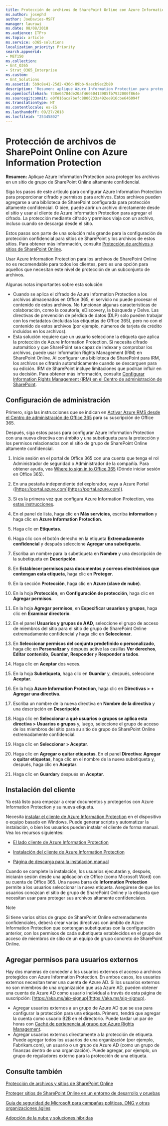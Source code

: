 ```yaml
---
title: Protección de archivos de SharePoint Online con Azure Information Protection
ms.author: josephd
author: JoeDavies-MSFT
manager: laurawi
ms.date: 08/08/2018
ms.audience: ITPro
ms.topic: article
ms.service: o365-solutions
localization_priority: Priority
search.appverid:
- MET150
ms.collection:
- Ent_O365
- Strat_O365_Enterprise
ms.custom:
- Ent_Solutions
ms.assetid: 5b9c8e41-25d2-436d-89bb-9aecb9ec2b80
description: 'Resumen: aplique Azure Information Protection para proteger los archivos en un sitio de grupo de SharePoint Online altamente confidencial.'
ms.openlocfilehash: 738e64784de20af46050413985fb7932000f864e
ms.sourcegitcommit: e0f016aca7befc8806233a492ee916cbe646094f
ms.translationtype: HT
ms.contentlocale: es-ES
ms.lasthandoff: 09/27/2018
ms.locfileid: "25345802"
---
```

# <a name="protect-sharepoint-online-files-with-azure-information-protection"></a>Protección de archivos de SharePoint Online con Azure Information Protection

 **Resumen:** Aplique Azure Information Protection para proteger los archivos en un sitio de grupo de SharePoint Online altamente confidencial.
  
Siga los pasos de este artículo para configurar Azure Information Protection para proporcionar cifrado y permisos para archivos. Estos archivos pueden agregarse a una biblioteca de SharePoint configurada para protección altamente confidencial. O bien, puede abrir un archivo directamente desde el sitio y usar al cliente de Azure Information Protection para agregar el cifrado. La protección mediante cifrado y permisos viaja con un archivo, incluso cuando se descarga desde el sitio. 

Estos pasos son parte de una solución más grande para la configuración de protección confidencial para sitios de SharePoint y los archivos de estos sitios. Para obtener más información, consulte [Protección de archivos y sitios de SharePoint Online](secure-sharepoint-online-sites-and-files.md). 

Usar Azure Information Protection para los archivos de SharePoint Online no es recomendable para todos los clientes, pero es una opción para aquellos que necesitan este nivel de protección de un subconjunto de archivos.

Algunas notas importantes sobre esta solución:
- Cuando se aplica el cifrado de Azure Information Protection a los archivos almacenados en Office 365, el servicio no puede procesar el contenido de estos archivos. No funcionan algunas características de colaboración, como la coautoría, eDiscovery, la búsqueda y Delve. Las directivas de prevención de pérdida de datos (DLP) solo pueden trabajar con los metadatos (incluidas las etiquetas de Office 365), pero no con el contenido de estos archivos (por ejemplo, números de tarjeta de crédito incluidos en los archivos).
- Esta solución requiere que un usuario seleccione la etiqueta que aplica la protección de Azure Information Protection. Si necesita cifrado automático y que SharePoint sea capaz de indexar y comprobar los archivos, puede usar Information Rights Management (IRM) en SharePoint Online. Al configurar una biblioteca de SharePoint para IRM, los archivos se cifrarán automáticamente cuando se descarguen para su edición. IRM de SharePoint incluye limitaciones que podrían influir en su decisión. Para obtener más información, consulte [Configurar Information Rights Management (IRM) en el Centro de administración de SharePoint](https://support.office.com/article/Set-up-Information-Rights-Management-IRM-in-SharePoint-admin-center-239CE6EB-4E81-42DB-BF86-A01362FED65C).

## <a name="admin-setup"></a>Configuración de administración
Primero, siga las instrucciones que se indican en [Activar Azure RMS desde el Centro de administración de Office 365](https://docs.microsoft.com/information-protection/deploy-use/activate-office365) para su suscripción de Office 365.
  
Después, siga estos pasos para configurar Azure Information Protection con una nueva directiva con ámbito y una subetiqueta para la protección y los permisos relacionados con el sitio de grupo de SharePoint Online altamente confidencial.
  
1. Inicie sesión en el portal de Office 365 con una cuenta que tenga el rol Administrador de seguridad o Administrador de la compañía. Para obtener ayuda, vea [Where to sign in to Office 365](https://support.office.com/Article/Where-to-sign-in-to-Office-365-e9eb7d51-5430-4929-91ab-6157c5a050b4) (Dónde iniciar sesión en Office 365).
    
2. En una pestaña independiente del explorador, vaya a Azure Portal ([https://portal.azure.com](https://portal.azure.com)).
    
3. Si es la primera vez que configura Azure Information Protection, vea [estas instrucciones](https://docs.microsoft.com/information-protection/deploy-use/configure-policy#to-access-the-azure-information-protection-blade-for-the-first-time).

4. En el panel de lista, haga clic en **Más servicios**, escriba **information** y haga clic en **Azure Information Protection**.

5. Haga clic en **Etiquetas**.
    
6. Haga clic con el botón derecho en la etiqueta **Extremadamente confidencial** y después seleccione **Agregar una subetiqueta**.
    
7. Escriba un nombre para la subetiqueta en **Nombre** y una descripción de la subetiqueta en **Descripción**.
    
8. En **Establecer permisos para documentos y correos electrónicos que contengan esta etiqueta**, haga clic en **Proteger**.
    
9. En la sección **Protección**, haga clic en **Azure (clave de nube)**.
    
10. En la hoja **Protección**, en **Configuración de protección**, haga clic en **Agregar permisos**.
    
11. En la hoja **Agregar permisos**, en **Especificar usuarios y grupos**, haga clic en **Examinar directorio**.
    
12. En el panel **Usuarios y grupos de AAD**, seleccione el grupo de acceso de miembros del sitio para el sitio de grupo de SharePoint Online extremadamente confidencial y haga clic en **Seleccionar**.
    
13. En **Seleccionar permisos del conjunto predefinido o personalizado**, haga clic en **Personalizar** y después active las casillas **Ver derechos**, **Editar contenido**, **Guardar**, **Responder** y **Responder a todos**.
    
14. Haga clic en **Aceptar** dos veces.
    
15. En la hoja **Subetiqueta**, haga clic en **Guardar** y, después, seleccione **Aceptar**.

16. En la hoja **Azure Information Protection**, haga clic en **Directivas > + Agregar una directiva**.
    
17. Escriba un nombre de la nueva directiva en **Nombre de la directiva** y una descripción en **Descripción**.
    
18. Haga clic en **Seleccionar a qué usuarios o grupos se aplica esta directiva > Usuarios o grupos** y, luego, seleccione el grupo de acceso de los miembros del sitio para su sitio de grupo de SharePoint Online extremadamente confidencial.
    
19. Haga clic en **Seleccionar > Aceptar**.

20. Haga clic en **Agregar o quitar etiquetas**. En el panel **Directiva: Agregar o quitar etiquetas**, haga clic en el nombre de la nueva subetiqueta y, después, haga clic en **Aceptar**.   

21. Haga clic en **Guardar**y después en **Aceptar**.
 
## <a name="client-setup"></a>Instalación del cliente
Ya está listo para empezar a crear documentos y protegerlos con Azure Information Protection y su nueva etiqueta.
  
Necesita [instalar el cliente de Azure Information Protection](https://docs.microsoft.com/information-protection/rms-client/install-client-app) en el dispositivo o equipo basado en Windows. Puede generar scripts y automatizar la instalación, o bien los usuarios pueden instalar el cliente de forma manual. Vea los recursos siguientes:
  
- [El lado cliente de Azure Information Protection](https://docs.microsoft.com/information-protection/rms-client/use-client)
    
- [Instalación del cliente de Azure Information Protection](https://docs.microsoft.com/information-protection/rms-client/client-admin-guide)
    
- [Página de descarga para la instalación manual](https://www.microsoft.com/download/details.aspx?id=53018)
    
Cuando se complete la instalación, los usuarios ejecutarán y, después, iniciarán sesión desde una aplicación de Office (como Microsoft Word) con su cuenta de Office 365. Una nueva barra de **Information Protection** permite a los usuarios seleccionar la nueva etiqueta. Asegúrese de que los usuarios conozcan el sitio de grupo de SharePoint Online y la etiqueta que necesitan usar para proteger sus archivos altamente confidenciales.
  
> [!NOTE]
> Si tiene varios sitios de grupo de SharePoint Online extremadamente confidenciales, deberá crear varias directivas con ámbito de Azure Information Protection que contengan subetiquetas con la configuración anterior, con los permisos de cada subetiqueta establecidos en el grupo de acceso de miembros de sitio de un equipo de grupo concreto de SharePoint Online. 
  
## <a name="adding-permissions-for-external-users"></a>Agregar permisos para usuarios externos
Hay dos maneras de conceder a los usuarios externos el acceso a archivos protegidos con Azure Information Protection. En ambos casos, los usuarios externos necesitan tener una cuenta de Azure AD. Si los usuarios externos no son miembros de una organización que usa Azure AD, pueden obtener una cuenta de Azure AD como usuario individual a través de esta página de suscripción: [https://aka.ms/aip-signup](https://aka.ms/aip-signup).

 - Agregar usuarios externos a un grupo de Azure AD que se usa para configurar la protección para una etiqueta. Primero, tendrá que agregar la cuenta como usuario B2B en el directorio. Puede tardar un par de horas con [Caché de pertenencia al grupo por Azure Rights Management](https://docs.microsoft.com/azure/information-protection/plan-design/prepare#group-membership-caching-by-azure-information-protection).  
 - Agregar usuarios externos directamente a la protección de etiqueta. Puede agregar todos los usuarios de una organización (por ejemplo, Fabrikam.com), un usuario o un grupo de Azure AD (como un grupo de finanzas dentro de una organización). Puede agregar, por ejemplo, un grupo de reguladores externo para la protección de una etiqueta.

## <a name="see-also"></a>Consulte también

[Protección de archivos y sitios de SharePoint Online](secure-sharepoint-online-sites-and-files.md)
  
[Proteger sitios de SharePoint Online en un entorno de desarrollo y pruebas](secure-sharepoint-online-sites-in-a-dev-test-environment.md)
  
[Guía de seguridad de Microsoft para campañas políticas, ONG y otras organizaciones ágiles](microsoft-security-guidance-for-political-campaigns-nonprofits-and-other-agile-o.md)
  
[Adopción de la nube y soluciones híbridas](https://docs.microsoft.com/office365/enterprise/cloud-adoption-and-hybrid-solutions)




